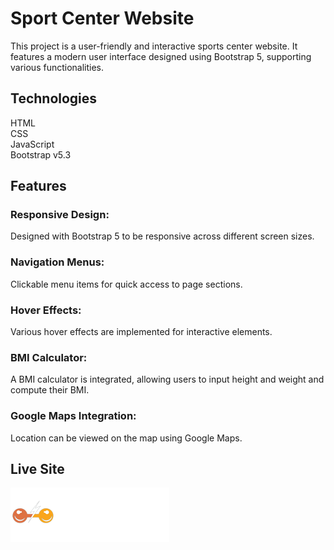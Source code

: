 # Sport Center Website
This project is a user-friendly and interactive sports center website. It features a modern user interface designed using Bootstrap 5, supporting various functionalities.

## Technologies
HTML<br>
CSS<br>
JavaScript<br>
Bootstrap v5.3<br>

## Features
### Responsive Design:
Designed with Bootstrap 5 to be responsive across different screen sizes.
### Navigation Menus:
Clickable menu items for quick access to page sections.
### Hover Effects:
Various hover effects are implemented for interactive elements.
### BMI Calculator:
A BMI calculator is integrated, allowing users to input height and weight and compute their BMI.
### Google Maps Integration:
Location can be viewed on the map using Google Maps.

## Live Site
[![Sport Center](https://github.com/MuhammedAhmedDogan/Sport-Center-Front-End/blob/main/images/logo.png?raw=true)](https://ahmed-dogan-sport-center.netlify.app/)
